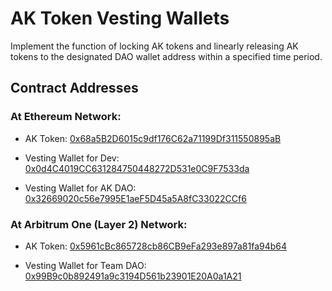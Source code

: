 # AK Token Vesting Wallets

Implement the function of locking AK tokens and linearly releasing AK tokens to the designated DAO wallet address within a specified time period.

## Contract Addresses

### At Ethereum Network: 

- AK Token: [0x68a5B2D6015c9df176C62a71199Df311550895aB](https://etherscan.io/token/0x68a5B2D6015c9df176C62a71199Df311550895aB)

- Vesting Wallet for Dev: [0x0d4C4019CC631284750448272D531e0C9F7533da](https://etherscan.io/address/0x0d4C4019CC631284750448272D531e0C9F7533da#readContract
)

- Vesting Wallet for AK DAO:  [0x32669020c56e7995E1aeF5D45a5A8fC33022CCf6](https://etherscan.io/address/0x32669020c56e7995E1aeF5D45a5A8fC33022CCf6#readContract
)

### At Arbitrum One (Layer 2) Network: 

- AK Token: [0x5961cBc865728cb86CB9eFa293e897a81fa94b64](https://arbiscan.io/token/0x5961cBc865728cb86CB9eFa293e897a81fa94b64)

- Vesting Wallet for Team DAO: [0x99B9c0b892491a9c3194D561b23901E20A0a1A21](https://arbiscan.io/address/0x99B9c0b892491a9c3194D561b23901E20A0a1A21#readContract
)